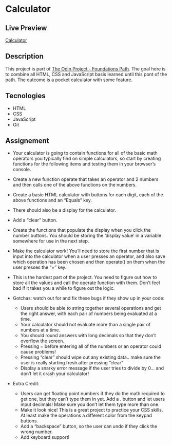 # Calculator

## Live Preview
[Calculator](https://dak79.github.io/odin-calculator/)

## Description
This project is part of [The Odin Project - Foundations Path](https://www.theodinproject.com/lessons/foundations-calculator). 
The goal here is to combine all HTML, CSS and JavaScript basis learned until this pont of the path. The outcome is a pocket calculator with some feature.

## Tecnologies
* HTML
* CSS
* JavaScript
* Git

## Assignement
* Your calculator is going to contain functions for all of the basic math operators you typically find on simple calculators, so start by creating functions for the following items and testing them in your browser’s console.

* Create a new function operate that takes an operator and 2 numbers and then calls one of the above functions on the numbers.

* Create a basic HTML calculator with buttons for each digit, each of the above functions and an “Equals” key.

* There should also be a display for the calculator.

* Add a “clear” button.

* Create the functions that populate the display when you click the number buttons. You should be storing the ‘display value’ in a variable somewhere for use in the next step.

* Make the calculator work! You’ll need to store the first number that is input into the calculator when a user presses an operator, and also save which operation has been chosen and then operate() on them when the user presses the “=” key.

* This is the hardest part of the project. You need to figure out how to store all the values and call the operate function with them. Don’t feel bad if it takes you a while to figure out the logic.

* Gotchas: watch out for and fix these bugs if they show up in your code:
    * Users should be able to string together several operations and get the right answer, with each pair of numbers being evaluated at a time.
    * Your calculator should not evaluate more than a single pair of numbers at a time.
    * You should round answers with long decimals so that they don’t overflow the screen.
    * Pressing = before entering all of the numbers or an operator could cause problems!
    * Pressing “clear” should wipe out any existing data.. make sure the user is really starting fresh after pressing “clear”
    * Display a snarky error message if the user tries to divide by 0… and don’t let it crash your calculator!

* Extra Credit: 
    * Users can get floating point numbers if they do the math required to get one, but they can’t type them in yet. Add a . button and let users input decimals! Make sure you don’t let them type more than one.
    * Make it look nice! This is a great project to practice your CSS skills. At least make the operations a different color from the keypad buttons.
    * Add a “backspace” button, so the user can undo if they click the wrong number.
    * Add keyboard support!
